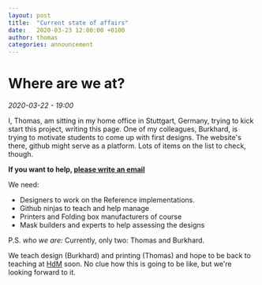 ```yaml
---
layout: post
title:  "Current state of affairs"
date:   2020-03-23 12:00:00 +0100
author: thomas
categories: announcement
---
```


# Where are we at?

_2020-03-22 - 19:00_ 

I, Thomas,  am sitting in my home office in Stuttgart, Germany, trying to kick
start this project, writing this page. One of my colleagues, Burkhard, is
trying to motivate students to come up with first designs. The website's there,
github might serve as a platform. Lots of items on the list to check, though. 

__If you want to help, [please write an
email](mailto:info@diecutfacemasks.org)__

We need:

- Designers to work on the Reference implementations.
- Github ninjas to teach and help manage
- Printers and Folding box manufacturers of course
- Mask builders and experts to help assessing the designs
 



 P.S.
 _who we are:_
 Currently, only two: Thomas and Burkhard.

 We teach design (Burkhard) and printing (Thomas) and hope to be back to
teaching at [HdM](https://www.hdm-stuttgart.de/) soon. No clue how this is
going to be like, but we're looking forward to it.
